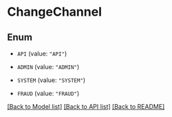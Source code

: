 # ChangeChannel

## Enum


* `API` (value: `"API"`)

* `ADMIN` (value: `"ADMIN"`)

* `SYSTEM` (value: `"SYSTEM"`)

* `FRAUD` (value: `"FRAUD"`)


[[Back to Model list]](../README.md#documentation-for-models) [[Back to API list]](../README.md#documentation-for-api-endpoints) [[Back to README]](../README.md)


